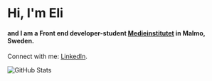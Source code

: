 # Hi, I'm Eli
#### and I am a Front end developer-student <a href="https://medieinstitutet.se/utbildningar/front-end-developer/" target="_blank">Medieinstitutet</a> in Malmo, Sweden.

Connect with me: <a href="https://www.linkedin.com/in/elina-ennab-13ba57249/?originalSubdomain=se" target="_blank">LinkedIn</a>.

![GitHub Stats](https://github-readme-stats.vercel.app/api?username=eli-ennab&theme=nord)
